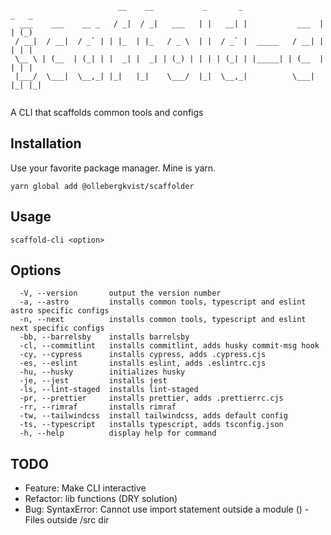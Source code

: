 ```
                        __    __           _       _                  _   _ 
  ___    ___    __ _   / _|  / _|   ___   | |   __| |           ___  | | (_)
 / __|  / __|  / _` | | |_  | |_   / _ \  | |  / _` |  _____   / __| | | | |
 \__ \ | (__  | (_| | |  _| |  _| | (_) | | | | (_| | |_____| | (__  | | | |
 |___/  \___|  \__,_| |_|   |_|    \___/  |_|  \__,_|          \___| |_| |_|
                                                                            
```

A CLI that scaffolds common tools and configs

## Installation

Use your favorite package manager. Mine is yarn.

```
yarn global add @ollebergkvist/scaffolder
```

## Usage

```
scaffold-cli <option>
```

## Options

```
  -V, --version       output the version number
  -a, --astro         installs common tools, typescript and eslint astro specific configs
  -n, --next          installs common tools, typescript and eslint next specific configs
  -bb, --barrelsby    installs barrelsby
  -cl, --commitlint   installs commitlint, adds husky commit-msg hook
  -cy, --cypress      installs cypress, adds .cypress.cjs
  -es, --eslint       installs eslint, adds .eslintrc.cjs
  -hu, --husky        initializes husky
  -je, --jest         installs jest
  -ls, --lint-staged  installs lint-staged
  -pr, --prettier     installs prettier, adds .prettierrc.cjs
  -rr, --rimraf       installs rimraf
  -tw, --tailwindcss  install tailwindcss, adds default config
  -ts, --typescript   installs typescript, adds tsconfig.json
  -h, --help          display help for command
  ```

## TODO

* Feature: Make CLI interactive
* Refactor: lib functions (DRY solution)
* Bug: SyntaxError: Cannot use import statement outside a module () - Files outside /src dir
